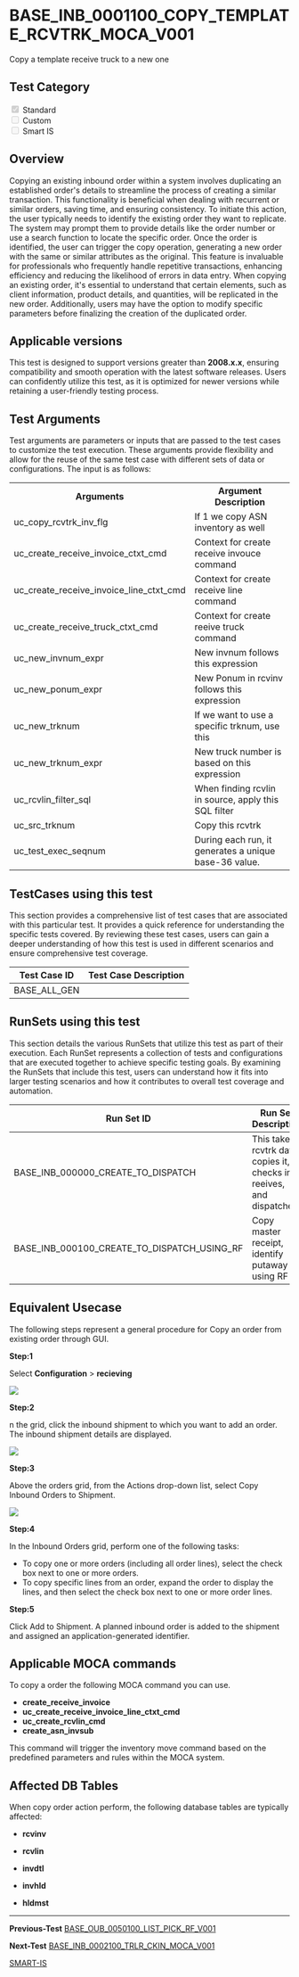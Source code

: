 # **BASE_INB_0001100_COPY_TEMPLATE_RCVTRK_MOCA_V001**


<!-- SMART_DOC_GEN_TEST_DESCR - Start -->
Copy a template receive truck to a new one
<!-- SMART_DOC_GEN_TEST_DESCR - End -->


## **Test Category**

<input type="checkbox" checked disabled> Standard
<br>
<input type="checkbox" disabled> Custom
<br>
<input type="checkbox" disabled> Smart IS



## **Overview**

Copying an existing inbound order within a system involves duplicating an established order's details to streamline the process of creating a similar transaction. This functionality is beneficial when dealing with recurrent or similar orders, saving time, and ensuring consistency. To initiate this action, the user typically needs to identify the existing order they want to replicate. The system may prompt them to provide details like the order number or use a search function to locate the specific order. Once the order is identified, the user can trigger the copy operation, generating a new order with the same or similar attributes as the original. This feature is invaluable for professionals who frequently handle repetitive transactions, enhancing efficiency and reducing the likelihood of errors in data entry. When copying an existing order, it's essential to understand that certain elements, such as client information, product details, and quantities, will be replicated in the new order. Additionally, users may have the option to modify specific parameters before finalizing the creation of the duplicated order.


## **Applicable versions**

This test is designed to support versions greater than **2008.x.x**, ensuring compatibility and smooth operation with the latest software releases. Users can confidently utilize this test, as it is optimized for newer versions while retaining a user-friendly testing process.


## **Test Arguments**

Test arguments are parameters or inputs that are passed to the test cases to customize the test execution. These arguments provide flexibility and allow for the reuse of the same test case with different sets of data or configurations. The input is as follows:


<!-- SMART_DOC_GEN_TEST_ARG - Start -->
<table>
<tr><th>Arguments</th><th>Argument Description</th></tr>
<tr><td>uc_copy_rcvtrk_inv_flg</td><td>If 1 we copy ASN inventory as well</td></tr>
<tr><td>uc_create_receive_invoice_ctxt_cmd</td><td>Context for create receive invouce command</td></tr>
<tr><td>uc_create_receive_invoice_line_ctxt_cmd</td><td>Context for create receive line command</td></tr>
<tr><td>uc_create_receive_truck_ctxt_cmd</td><td>Context for create reeive truck command</td></tr>
<tr><td>uc_new_invnum_expr</td><td>New invnum follows this expression</td></tr>
<tr><td>uc_new_ponum_expr</td><td>New Ponum in rcvinv follows this expression</td></tr>
<tr><td>uc_new_trknum</td><td>If we want to use a specific trknum, use this</td></tr>
<tr><td>uc_new_trknum_expr</td><td>New truck number is based on this expression</td></tr>
<tr><td>uc_rcvlin_filter_sql</td><td>When finding rcvlin in source, apply this SQL filter</td></tr>
<tr><td>uc_src_trknum</td><td>Copy this rcvtrk</td></tr>
<tr><td>uc_test_exec_seqnum</td><td>During each run, it generates a unique base-36 value.</td></tr>
</table>
<!-- SMART_DOC_GEN_TEST_ARG - End -->

## **TestCases using this test**

This section provides a comprehensive list of test cases that are associated with this particular test. It provides a quick reference for understanding the specific tests covered. By reviewing these test cases, users can gain a deeper understanding of how this test is used in different scenarios and ensure comprehensive test coverage.


<!-- SMART_DOC_GEN_TEST_CASE_USING_THIS - Start -->
| Test Case ID | Test Case Description |
| ------------ | --------------------- |
| BASE_ALL_GEN |  |

<!-- SMART_DOC_GEN_TEST_CASE_USING_THIS - End -->

## **RunSets using this test**

This section details the various RunSets that utilize this test as part of their execution. Each RunSet represents a collection of tests and configurations that are executed together to achieve specific testing goals. By examining the RunSets that include this test, users can understand how it fits into larger testing scenarios and how it contributes to overall test coverage and automation.


<!-- SMART_DOC_GEN_RUN_SET_USING_THIS - Start -->
| Run Set ID | Run Set Description |
| ---------- | ------------------- |
| BASE_INB_000000_CREATE_TO_DISPATCH | This takes rcvtrk data, copies it, checks in, reeives, and dispatches |
| BASE_INB_000100_CREATE_TO_DISPATCH_USING_RF | Copy master receipt, identify putaway using RF |

<!-- SMART_DOC_GEN_RUN_SET_USING_THIS - End -->

## **Equivalent Usecase**

The following steps represent a general procedure for Copy an order from existing order through GUI.
 
**Step:1**

Select **Configuration** > **recieving**

![](BASE_INB_0001100_COPY_TEMPLATE_RCVTRK_MOCA_V001/image1.png)

**Step:2**

n the grid, click the inbound shipment to which you want to add an order. The inbound shipment details are displayed.

![](BASE_INB_0001100_COPY_TEMPLATE_RCVTRK_MOCA_V001/image2.png)

**Step:3**

Above the orders grid, from the Actions drop-down list, select Copy Inbound Orders to Shipment.

![](BASE_INB_0001100_COPY_TEMPLATE_RCVTRK_MOCA_V001/image3.png)

**Step:4**

In the Inbound Orders grid, perform one of the following tasks:
-  To copy one or more orders (including all order lines), select the check box next to one or more orders.
-  To copy specific lines from an order, expand the order to display the lines, and then select the check box next to one or more order lines.

**Step:5**

Click Add to Shipment. A planned inbound order is added to the shipment and assigned an application-generated identifier.


## **Applicable MOCA commands**

To copy a order the following MOCA command you can use.

-   **create_receive_invoice**
-   **uc_create_receive_invoice_line_ctxt_cmd**
-   **uc_create_rcvlin_cmd**
-   **create_asn_invsub**


This command will trigger the inventory move command based on the predefined parameters and rules within the MOCA system.

## **Affected DB Tables**

When copy order action perform, the following database tables are typically affected:

-   **rcvinv**

-   **rcvlin**

-   **invdtl**

-   **invhld**

-   **hldmst**

---

 **Previous-Test**
 [BASE_OUB_0050100_LIST_PICK_RF_V001](./tests_docs/BASE_OUB_0050100_LIST_PICK_RF_V001.md)
 
**Next-Test**
  [BASE_INB_0002100_TRLR_CKIN_MOCA_V001](./tests_docs/BASE_INB_0002100_TRLR_CKIN_MOCA_V001.md)

[SMART-IS](https://www.smart-is.pk) 